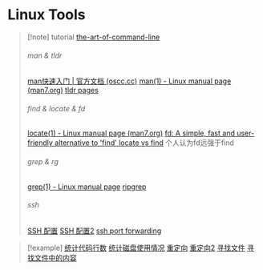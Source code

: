 # Linux Tools

> [!note] tutorial 
> [the-art-of-command-line](https://github.com/jlevy/the-art-of-command-line/blob/master/README-zh.md)
> ###### man & tldr
> [man快速入门 | 官方文档 (oscc.cc)](https://ysyx.oscc.cc/docs/ics-pa/man.html)
> [man(1) - Linux manual page (man7.org)](https://www.man7.org/linux/man-pages/man1/man.1.html#DESCRIPTION)
> [tldr pages](https://tldr.sh/)
> ###### find & locate & fd
> [locate(1) - Linux manual page (man7.org)](https://www.man7.org/linux/man-pages/man1/locate.1.html)
> [fd: A simple, fast and user-friendly alternative to 'find' ](https://github.com/sharkdp/fd)
> [locate vs find](https://unix.stackexchange.com/questions/60205/locate-vs-find-usage-pros-and-cons-of-each-other)
> 个人认为fd远强于find
> ###### grep & rg
> [grep(1) - Linux manual page](https://www.man7.org/linux/man-pages/man1/grep.1.html)
> [ ripgrep ](https://github.com/BurntSushi/ripgrep?tab=readme-ov-file#quick-examples-comparing-tools)
> ###### ssh
> [SSH 配置](files/slides/6.null/missing%20semester%20en.pdf#page=47&selection=154,0,154,15)
> [SSH 配置2](files/slides/6.null/missing%20semester%20en.pdf#page=52&selection=195,0,195,15)
> [ssh port forwarding](https://unix.stackexchange.com/questions/115897/whats-ssh-port-forwarding-and-whats-the-difference-between-ssh-local-and-remot)

> [!example]
> [统计代码行数](https://ysyx.oscc.cc/docs/ics-pa/linux.html#%E7%BB%9F%E8%AE%A1%E4%BB%A3%E7%A0%81%E8%A1%8C%E6%95%B0)
> [统计磁盘使用情况](https://ysyx.oscc.cc/docs/ics-pa/linux.html#%E7%BB%9F%E8%AE%A1%E7%A3%81%E7%9B%98%E4%BD%BF%E7%94%A8%E6%83%85%E5%86%B5)
> [重定向](https://ysyx.oscc.cc/docs/ics-pa/linux.html#%E4%BD%BF%E7%94%A8%E9%87%8D%E5%AE%9A%E5%90%91)
> [重定向2](files/slides/6.null/missing%20semester%20en.pdf#page=4&selection=147,0,147,8)
> [寻找文件](files/slides/6.null/missing%20semester%20en.pdf#page=15&selection=157,0,157,13)
> [寻找文件中的内容](files/slides/6.null/missing%20semester%20en.pdf#page=16&selection=235,0,235,12)
